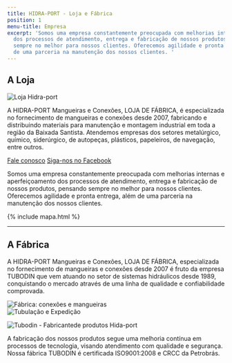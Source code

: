 ```yaml
---
title: HIDRA-PORT - Loja e Fábrica
position: 1
menu-title: Empresa
excerpt: 'Somos uma empresa constantemente preocupada com melhorias internas e aperfeiçoamento
  dos processos de atendimento, entrega e fabricação de nossos produtos, pensando
  sempre no melhor para nossos clientes. Oferecemos agilidade e pronta entrega, além
  de uma parceria na manutenção dos nossos clientes. '
---
```


## A Loja

<div data-grid="center spacing" class="wrapper large">
    <div data-cell="1of2"><img src="{{ site.baseurl }}/img/empresa.jpg" alt="Loja Hidra-port"></div>
    <div data-cell="1of2">
        <p>A HIDRA-PORT Mangueiras e Conexões, LOJA DE FÁBRICA, é especializada no fornecimento de mangueiras e conexões desde 2007, fabricando e distribuindo materiais para manutenção e montagem industrial em toda a região da Baixada Santista. Atendemos empresas dos setores metalúrgico, químico, siderúrgico, de autopeças, plásticos, papeleiros, de navegação, entre outros.</p>
        <p><a href="mailto:{{ site.email }}" data-btn onclick="ga('send', 'event', 'Contato', 'Abrir formulário', 'Empresa - início do texto');">Fale conosco</a> <a href="{{ site.facebook }}" data-btn="azul" target="_blank" onclick="ga('send', 'event', 'Navegação', 'Facebook', 'Empresa - início do texto');">Siga-nos no Facebook</a></p>
    </div>
</div>

Somos uma empresa constantemente preocupada com melhorias internas e aperfeiçoamento dos processos de atendimento, entrega e fabricação de nossos produtos, pensando sempre no melhor para nossos clientes. Oferecemos agilidade e pronta entrega, além de uma parceria na manutenção dos nossos clientes.

<div class="wrapper">
  {% include mapa.html %}
</div>

---

## A Fábrica

<div data-grid="center spacing" class="page-content wrapper large">
    <div data-cell="1of3">
        <p>A HIDRA-PORT Mangueiras e Conexões, LOJA DE FÁBRICA, especializada no fornecimento de mangueiras e conexões desde 2007 é fruto da empresa TUBODIN que vem atuando no setor de sistemas hidráulicos desde 1989, conquistando o mercado através de uma linha de qualidade e confiabilidade comprovada.</p>
    </div>
    <div data-cell="2of3"><img src="{{ site.baseurl }}/img/maquinario_1.jpg" alt="Fábrica: conexões e mangueiras"></div>
</div>

<div data-grid="center spacing" class="page-content wrapper large">
  <div data-cell="2of3"><img src="{{ site.baseurl }}/img/expedicao_2.jpg" alt="Tubulação e Expedição"></div>
  <div data-cell="1of3">
    <p><img src="{{ site.baseurl }}/img/logo_tubodin_300px.png" alt="Tubodin - Fabricantede produtos Hida-port"></p>
    <p>A fabricação dos nossos produtos segue uma melhoria contínua em processos de tecnologia, visando atendimento com qualidade e segurança. Nossa fábrica TUBODIN é certificada ISO9001:2008 e CRCC da Petrobrás.</p>
  </div>
</div>
